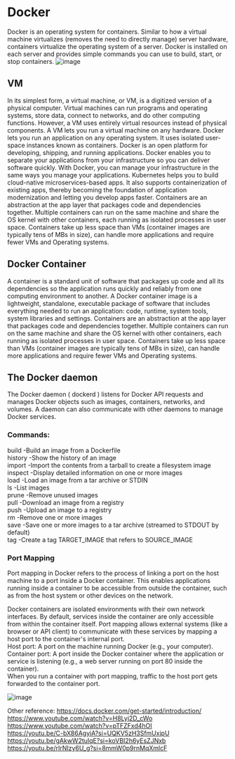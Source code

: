 # Docker
Docker is an operating system for containers. 
Similar to how a virtual machine virtualizes (removes the need to directly manage) server hardware, containers virtualize the operating system of a server. 
Docker is installed on each server and provides simple commands you can use to build, start, or stop containers.
![image](https://github.com/user-attachments/assets/76d56f45-9bc8-4180-b23f-a20458995964)  

## VM
In its simplest form, a virtual machine, or VM, is a digitized version of a physical computer. Virtual machines can run programs and operating systems, store data, connect to networks, and do other computing functions. However, a VM uses entirely virtual resources instead of physical components.
A VM lets you run a virtual machine on any hardware. Docker lets you run an application on any operating system. It uses isolated user-space instances known as containers.
Docker is an open platform for developing, shipping, and running applications. 
Docker enables you to separate your applications from your infrastructure so you can deliver software quickly. 
With Docker, you can manage your infrastructure in the same ways you manage your applications.
Kubernetes helps you to build cloud-native microservices-based apps. 
It also supports containerization of existing apps, thereby becoming the foundation of application modernization and letting you develop apps faster.
Containers are an abstraction at the app layer that packages code and dependencies together. 
Multiple containers can run on the same machine and share the OS kernel with other containers, each running as isolated processes in user space. 
Containers take up less space than VMs (container images are typically tens of MBs in size), can handle more applications and require fewer VMs and Operating systems.

## Docker Container
A container is a standard unit of software that packages up code and all its dependencies so the application runs quickly and reliably from one computing environment to another. 
A Docker container image is a lightweight, standalone, executable package of software that includes everything needed to run an application: code, runtime, system tools, system libraries and settings.
Containers are an abstraction at the app layer that packages code and dependencies together. 
Multiple containers can run on the same machine and share the OS kernel with other containers, each running as isolated processes in user space. 
Containers take up less space than VMs (container images are typically tens of MBs in size), can handle more applications and require fewer VMs and Operating systems.
## The Docker daemon 
The Docker daemon ( dockerd ) listens for Docker API requests and manages Docker objects such as images, containers, networks, and volumes. A daemon can also communicate with other daemons to manage Docker services.  
### Commands:   
  build       -Build an image from a Dockerfile  
  history     -Show the history of an image  
  import      -Import the contents from a tarball to create a filesystem image  
  inspect     -Display detailed information on one or more images  
  load        -Load an image from a tar archive or STDIN  
  ls          -List images  
  prune       -Remove unused images  
  pull        -Download an image from a registry  
  push        -Upload an image to a registry  
  rm          -Remove one or more images  
  save        -Save one or more images to a tar archive (streamed to STDOUT by default)  
  tag         -Create a tag TARGET_IMAGE that refers to SOURCE_IMAGE  

### Port Mapping
Port mapping in Docker refers to the process of linking a port on the host machine to a port inside a Docker container. 
This enables applications running inside a container to be accessible from outside the container, such as from the host system or other devices on the network.


Docker containers are isolated environments with their own network interfaces. 
By default, services inside the container are only accessible from within the container itself. 
Port mapping allows external systems (like a browser or API client) to communicate with these services by mapping a host port to the container's internal port.  
Host port: A port on the machine running Docker (e.g., your computer).  
Container port: A port inside the Docker container where the application or service is listening (e.g., a web server running on port 80 inside the container).  
When you run a container with port mapping, traffic to the host port gets forwarded to the container port.    
  

![image](https://github.com/user-attachments/assets/6b733060-9939-4388-9c88-6cc71b16d575)


Other reference: 
https://docs.docker.com/get-started/introduction/
https://www.youtube.com/watch?v=H8Lyj2D_cWo  
https://www.youtube.com/watch?v=pTFZFxd4hOI  
https://youtu.be/C-bX86AgyiA?si=UQKV5zH3SfmUxjpU  
https://youtu.be/gAkwW2tuIqE?si=koVBI2h6yEsZJNxb  
https://youtu.be/rIrNIzy6U_g?si=8mmW0p9rnMqXmlcF  



